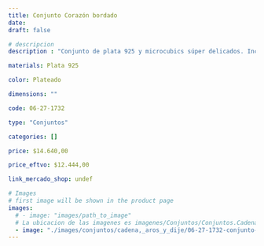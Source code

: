 ```yaml
---
title: Conjunto Corazón bordado
date: 
draft: false

# descripcion
description : "Conjunto de plata 925 y microcubics súper delicados. Incluye cadena, dije y aros. Largo de la cadena a elección en 40, 45 o 50cm"

materials: Plata 925

color: Plateado

dimensions: ""

code: 06-27-1732

type: "Conjuntos"

categories: []

price: $14.640,00

price_eftvo: $12.444,00

link_mercado_shop: undef

# Images
# first image will be shown in the product page
images:
  # - image: "images/path_to_image"
  # La ubicacion de las imagenes es imagenes/Conjuntos/Conjuntos.Cadena, aros y dije/06-27-1732-conjunto-corazon-bordado
  - image: "./images/conjuntos/cadena,_aros_y_dije/06-27-1732-conjunto-corazon-bordado.jpg"
---
```

